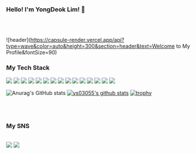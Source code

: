 ### Hello! I'm YongDeok Lim! 👋

<br/> 
<br/> 


![header](https://capsule-render.vercel.app/api?type=wave&color=auto&height=300&section=header&text=Welcome to My Profile&fontSize=90)



### My Tech Stack 
<img src="https://img.shields.io/badge/Python-3776AB?style=badge&logo=Python&logoColor=white">
<img src="https://img.shields.io/badge/java-007396?style=badge&logo=java&logoColor=white">
<img src="https://img.shields.io/badge/javascript-F7DF1E?style=badge&logo=javascript&logoColor=white">
<img src="https://img.shields.io/badge/html-E34F26?style=badge&logo=html&logoColor=white">
<img src="https://img.shields.io/badge/react-61DAFB?style=badge&logo=react&logoColor=white">
<img src="https://img.shields.io/badge/css-1572B6?style=badge&logo=css&logoColor=white">
<img src="https://img.shields.io/badge/vue.js-4FC08D?style=badge&logo=vue.js&logoColor=white">
<img src="https://img.shields.io/badge/Spring-6DB33F?style=badge&logo=Spring&logoColor=white">
<img src="https://img.shields.io/badge/SpringBoot-6DB33F?style=badge&logo=SpringBoot&logoColor=white">
<img src="https://img.shields.io/badge/oracle-F80000?style=badge&logo=oracle&logoColor=white">
<img src="https://img.shields.io/badge/mysql-4479A1?style=badge&logo=mysql&logoColor=white">
<img src="https://img.shields.io/badge/mariaDB-003545?style=badge&logo=mariaDB&logoColor=white">
<img src="https://img.shields.io/badge/jquery-0769AD?style=badge&logo=jquery&logoColor=white">
<img src="https://img.shields.io/badge/r-276DC3?style=badge&logo=jquery&r=white">
<img src="https://img.shields.io/badge/android-3DDC84?style=badge&logo=android&r=white">


<br/> 


![Anurag's GitHub stats](https://github-readme-stats.vercel.app/api?username=ys03055&show_icons=true&theme=moltack)
[![ys03055's github stats](https://github-readme-stats.vercel.app/api/top-langs/?username=ys03055&show_icons=true&hide_border=true&title_color=004386&icon_color=004386&layout=compact)](https://github.com/ys03055)
[![trophy](https://github-profile-trophy.vercel.app/?username=ys03055&row=1)](https://github.com/ryo-ma/github-profile-trophy)


<br/> 
<br/> 

### My SNS 
<br/> 
 <a href="https://www.facebook.com/profile.php?id=100006928805084" target="_blank"><img src="https://img.shields.io/badge/Facebook-1877F2?style=flat-square&logo=Facebook&logoColor=white"/></a>
<a href="https://www.instagram.com/lim_____yd/" target="_blank"><img src="https://img.shields.io/badge/Instragram-E4405F?style=flat-square&logo=Instagram&logoColor=white"/></a>


<!--
**ys03055/ys03055** is a ✨ _special_ ✨ repository because its `README.md` (this file) appears on your GitHub profile.

Here are some ideas to get you started:

- 🔭 I’m currently working on ...
- 🌱 I’m currently learning ...
- 👯 I’m looking to collaborate on ...
- 🤔 I’m looking for help with ...
- 💬 Ask me about ...
- 📫 How to reach me: ...
- 😄 Pronouns: ...
- ⚡ Fun fact: ...
-->
